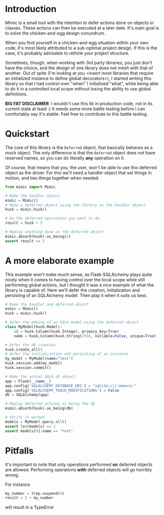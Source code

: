 # Introduction

Mimic is a small tool with the intention to defer actions done on objects or classes. These actions can then be executed at a later date. It's main goal is to solve the chicken-and-egg design conundrum.

When you find yourself in a chicken-and-egg situation within your own code, it's most likely attributed to a sub-optimal project design.
If this is the case, it's probably advisable to rethink your project structure.

Sometimes, though, when working with 3rd party libraries, you just don't have the choice, and the design of one library does not mesh with that of another.
Out of spite (I'm looking at you \<insert most libraries that require an initialized instance to define global decorators\>), I started writing this library so that I had control over "when" I initialized "what", while being able to do it in a controlled local scope without losing the ability to use global definitions.
  
**BIG FAT DISCLAIMER**: I wouldn't use this lib in production code, not in its current state at least :) It needs some more battle testing before I can comfortably say it's stable. Feel free to contribute to this battle testing.

# Quickstart

The core of this library is the `Deferred` object, that basically behaves as a mock object. The only difference is that the `Deferred` object does not have reserved names, so you can do literally **__any__** operation on it.

Of course, that means that you, the user, won't be able to use this deferred object as the driver. For this we'll need a handler object that set things in motion, and ties things together when needed.

```python
from mimic import Mimic

# Make the handler object
mimic = Mimic()
# Make a deferred object using the factory on the handler object
husk = mimic.husk()

# Do the deferred operations you want to do
result = husk + 3

# Replay anything done on the deferred object
mimic.absorb(husk).as_being(5)
assert result == 5
```

# A more elaborate example
This example won't make much sense, as Flask-SQLAlchemy plays quite nicely when it comes to having control over the local scope while still performing global actions, but I thought it was a nice example of what the library is capable of. Here we'll defer the creation, initialization and persisting of an SQLAlchemy model. Then play it when it suits us best.

```python
# Make the handler and deferred object
mimic = Mimic()
husk = mimic.husk()

# Defer the making of an SQLA model using the deferred object
class MyModel(husk.Model):
    id = husk.Column(husk.Integer, primary_key=True)
    name = husk.Column(husk.String(255), nullable=False, unique=True)

# Defer the db creation 
husk.create_all()
# Defer the initialization and persisting of an instance
my_model = MyModel(name="test")
husk.session.add(my_model)
husk.session.commit()

# Make the actual SQLA db object
app = Flask(__name__)
app.config['SQLALCHEMY_DATABASE_URI'] = "sqlite:///:memory:"
app.config['SQLALCHEMY_TRACK_MODIFICATIONS'] = False
db = SQLAlchemy(app)

# Replay deferred actions as being the db
mimic.absorb(husk).as_being(db)

# Verify it worked
models = MyModel.query.all()
assert len(models) == 1
assert models[0].name == "test"
```

# Pitfalls

It's important to note that only operations performed __on__ deferred objects are allowed. Performing operations __with__ deferred objects will go horribly wrong.

For instance 
```python
my_number = trap.suspend(4)
result = 5 + my_number
```
will result in a TypeError
